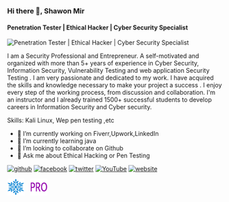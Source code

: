 ### Hi there 👋, Shawon Mir
#### Penetration Tester | Ethical Hacker | Cyber Security Specialist
![Penetration Tester | Ethical Hacker | Cyber Security Specialist](https://avatars.githubusercontent.com/u/93872591?v=4)

I am a Security Professional and Entrepreneur. A self-motivated and organized with more than 5+ years of experience in Cyber Security, Information Security, Vulnerability Testing  and web application Security Testing . I am very passionate and dedicated to my work. I have acquired the skills and knowledge necessary to make your project a success . I enjoy every step of the working process, from discussion and collaboration.
I'm an instructor  and I already trained 1500+ successful students to develop careers in Information Security and Cyber security.

Skills: Kali Linux, Wep pen testing ,etc

- 🔭 I’m currently working on Fiverr,Upwork,LinkedIn 
- 🌱 I’m currently learning java 
- 👯 I’m looking to collaborate on Github 
- 💬 Ask me about Ethical Hacking or Pen Testing 


[<img src='https://cdn.jsdelivr.net/npm/simple-icons@3.0.1/icons/github.svg' alt='github' height='40'>](https://github.com/https://github.com/Shawonmir6)  [<img src='https://cdn.jsdelivr.net/npm/simple-icons@3.0.1/icons/facebook.svg' alt='facebook' height='40'>](https://www.facebook.com/https://www.facebook.com/hackwithshawonmir)  [<img src='https://cdn.jsdelivr.net/npm/simple-icons@3.0.1/icons/twitter.svg' alt='twitter' height='40'>](https://twitter.com/https://twitter.com/Shawonmir3Mir?s=20)  [<img src='https://cdn.jsdelivr.net/npm/simple-icons@3.0.1/icons/youtube.svg' alt='YouTube' height='40'>](https://www.youtube.com/channel/https://www.youtube.com/@ShawonMir)  [<img src='https://cdn.jsdelivr.net/npm/simple-icons@3.0.1/icons/icloud.svg' alt='website' height='40'>](https://shawonmir.com/)  

<a href='https://archiveprogram.github.com/'><img src='https://raw.githubusercontent.com/acervenky/animated-github-badges/master/assets/acbadge.gif' width='40' height='40'></a> <a href='https://github.com/pricing'><img src='https://raw.githubusercontent.com/acervenky/animated-github-badges/master/assets/pro.gif' width='40' height='40'></a> 

